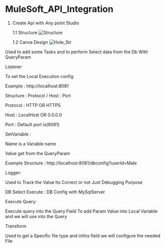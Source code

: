 # MuleSoft_API_Integration


1. Create Api with Any point Studio

      1.1 Structure
      ![Structure](https://user-images.githubusercontent.com/82278181/235137960-1ad1b14b-4e9b-4def-afbd-b728f39fdd28.png)
      
      1.2 Canva Design
 ![Hole_Str](https://user-images.githubusercontent.com/82278181/235138203-731608d4-4d16-4ff5-a8a4-f452d74f7e4d.png)

Used to add some Tasks and to perform Select data from the Db
With QueryParam









Listener 




To set the Local Execution config


Example : http://localhost:8081


Structure : Protocol / Host : Port


Protocol : HTTP OR HTTPS


Host : LocalHost OR 0.0.0.0


Port : Default port is(8081)









SetVariable : 



Name is a Variable name 


Value get from the QueryParam


Example Structure : http://localhost:8081/dbconfig?userId=Male




Logger:




Used to Track the Value Its Correct or not
Just Debugging Purpose






DB Select Execute : 
DB Config with MySqlServer



Execute Query:




Execute query into the Query Field
To add Param Value into Local Variable and we will use into the Query

Transform 


Used to get a Specific file type and inthis field we will configure the needed File

